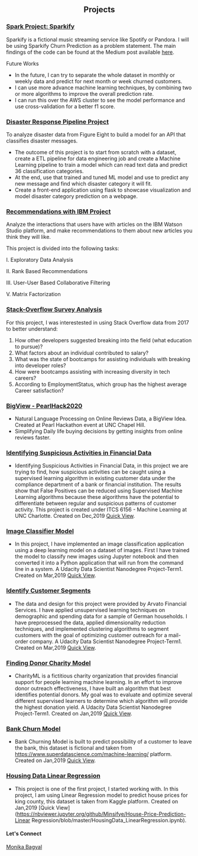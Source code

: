 <h2 align="center">Projects</h2>


### [Spark Project: Sparkify](https://github.com/Minsifye/Sparkify)

Sparkify is a fictional music streaming service like Spotify or Pandora. I will be using Sparkify Churn Prediction as a problem statement. The main findings of the code can be found at the Medium post available [here](https://medium.com/@monika.bagyal/how-to-predict-customer-churn-using-machine-learning-model-on-spark-99f5277993b7).

Future Works
- In the future, I can try to separate the whole dataset in monthly or weekly data and predict for next month or week churned customers.
- I can use more advance machine learning techniques, by combining two or more algorithms to improve the overall prediction rate.
- I can run this over the AWS cluster to see the model performance and use cross-validation for a better f1 score.




### [Disaster Response Pipeline Project](https://github.com/Minsifye/Disaster_Response_Project)

To analyze disaster data from Figure Eight to build a model for an API that classifies disaster messages.

- The outcome of this project is to start from scratch with a dataset, create a ETL pipeline for data engineering job and create a Machine Learning pipeline to train a model which can read text data and predict 36 classification categories.
- At the end, use that trained and tuned ML model and use to predict any new message and find which disaster category it will fit.
- Create a front-end application using flask to showcase visualization and model disaster category prediction on a webpage.


### [Recommendations with IBM Project](https://github.com/Minsifye/Recommendations_with_IBM/blob/master/Recommendations_with_IBM.ipynb)

Analyze the interactions that users have with articles on the IBM Watson Studio platform, and make recommendations to them about new articles you think they will like.

This project is divided into the following tasks:

I. Exploratory Data Analysis

II. Rank Based Recommendations

III. User-User Based Collaborative Filtering

V. Matrix Factorization


### [Stack-Overflow Survey Analysis](https://github.com/Minsifye/Stack-Overflow-Survey-Data-Analysis/blob/master/StackOverflow_DataAnalysis_FirstLook.ipynb)

For this project, I was interestested in using Stack Overflow data from 2017 to better understand:

1. How other developers suggested breaking into the field (what education to pursue)?
2. What factors about an individual contributed to salary?
3. What was the state of bootcamps for assisting individuals with breaking into developer roles?
4. How were bootcamps assisting with increasing diversity in tech careers?
5. According to EmploymentStatus, which group has the highest average Career satisfaction?


### [BigView - PearlHack2020](https://minsifye.github.io/BigView/)
- Natural Language Processing on Online Reviews Data, a BigView Idea. Created at Pearl Hackathon event at UNC Chapel Hill.
- Simplifying Daily life buying decisions by getting insights from online reviews faster.


### [Identifying Suspicious Activities in Financial Data](https://github.com/Minsifye/Identifying-Suspicious-Activities-in-Financial-Data/blob/master/Identifying_Suspicious_Activities_In_Financial_Data.ipynb) 
- Identifying Suspicious Activities in Financial Data, in this project we are trying to find, how suspicious activities can be caught using a supervised learning algorithm in existing customer data under the compliance department of a bank or financial institution. The results show that False Positives can be reduced using Supervised Machine Learning algorithms because these algorithms have the potential to differentiate between regular and suspicious patterns of customer activity. This project is created under ITCS 6156 - Machine Learning at UNC Charlotte. Created on Dec,2019 [Quick View](https://nbviewer.jupyter.org/github/Minsifye/Identifying-Suspicious-Activities-in-Financial-Data/blob/master/Identifying_Suspicious_Activities_In_Financial_Data.ipynb).


### [Image Classifier Model](https://github.com/Minsifye/Image-Classifier-Model/blob/master/Image%20Classifier%20Project.ipynb) 
- In this project, I have implemented an image classification application using a deep learning model on a dataset of images. First I have trained the model to classify new images using Jupyter notebook and then converted it into a Python application that will run from the command line in a system. A Udacity Data Scientist Nanodegree Project-Term1. Created on Mar,2019 [Quick View](https://nbviewer.jupyter.org/github/Minsifye/Image-Classifier-Model/blob/master/Image%20Classifier%20Project.ipynb).


### [Identify Customer Segments](https://github.com/Minsifye/Identify_Customer_Segments/blob/master/Identify_Customer_Segments.ipynb)  
- The data and design for this project were provided by Arvato Financial Services. I have applied unsupervised learning techniques on demographic and spending data for a sample of German households. I have preprocessed the data, applied dimensionality reduction techniques, and implemented clustering algorithms to segment customers with the goal of optimizing customer outreach for a mail-order company. A Udacity Data Scientist Nanodegree Project-Term1. Created on Mar,2019 [Quick View](https://nbviewer.jupyter.org/github/Minsifye/Identify_Customer_Segments/blob/master/Identify_Customer_Segments.ipynb).


### [Finding Donor Charity Model](https://github.com/Minsifye/Finding_Donors_CharityML/blob/master/Finding_Donors_CharityML.ipynb) 
- CharityML is a fictitious charity organization that provides financial support for people learning machine learning. In an effort to improve donor outreach effectiveness, I have built an algorithm that best identifies potential donors. My goal was to evaluate and optimize several different supervised learners to determine which algorithm will provide the highest donation yield. A Udacity Data Scientist Nanodegree Project-Term1. Created on Jan,2019 [Quick View](https://nbviewer.jupyter.org/github/Minsifye/Finding_Donors_CharityML/blob/master/Finding_Donors_CharityML.ipynb).



### [Bank Churn Model](https://github.com/Minsifye/Churn-Prediction-Model-for-a-Bank/blob/master/Bank_Churn_Model.ipynb) 
- Bank Churning Model is built to predict possibility of a customer to leave the bank, this dataset is fictional and taken from https://www.superdatascience.com/machine-learning/ platform. Created on Jan,2019 [Quick View](https://nbviewer.jupyter.org/github/Minsifye/Churn-Prediction-Model-for-a-Bank/blob/master/Bank_Churn_Model.ipynb).


### [Housing Data Linear Regression](https://github.com/Minsifye/House-Price-Prediction-Linear-Regression/blob/master/HousingData_LinearRegression.ipynb) 
- This project is one of the first project, I started working with. In this project, I am using Linear Regression model to predict house prices for king county, this dataset is taken from Kaggle platform. Created on Jan,2019 [Quick View](https://nbviewer.jupyter.org/github/Minsifye/House-Price-Prediction-Linear Regression/blob/master/HousingData_LinearRegression.ipynb).








#### Let's Connect


<div class="LI-profile-badge"  data-version="v1" data-size="medium" data-locale="en_US" data-type="vertical" data-theme="light" data-vanity="mbagyal"><a class="LI-simple-link" href='https://www.linkedin.com/in/mbagyal?trk=profile-badge'>Monika Bagyal</a></div>




<script type="text/javascript" src="https://platform.linkedin.com/badges/js/profile.js" async defer></script>


